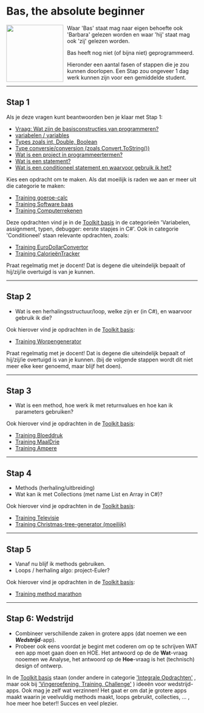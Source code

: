 # Bas, the absolute beginner

<img style="float: left; padding-right: 10px;" width="150" src="https://stasemsoft.github.io/softwarematerial/docs/personas/figures/bas-small.png">

Waar 'Bas' staat mag naar eigen behoefte ook 'Barbara' gelezen worden en waar 'hij' staat mag ook 'zij' gelezen worden.

Bas heeft nog niet (of bijna niet) geprogrammeerd.

Hieronder een aantal fasen of stappen die je zou kunnen  doorlopen. Een Stap zou ongeveer 1 dag werk kunnen zijn voor een gemiddelde student.

---

## Stap 1
Als je deze vragen kunt beantwoorden ben je klaar met Stap 1:

-   [Vraag: Wat zijn de basisconstructies van programmeren?](../basic/#variabelen-assignment-typen-debugger-eerste-stapjes-in-c)
-   [variabelen / variables](../basic/#variabelen-assignment-typen-debugger-eerste-stapjes-in-c)
-   [Types zoals int, Double, Boolean](../basic/#variabelen-assignment-typen-debugger-eerste-stapjes-in-c)
-   [Type conversie/conversion (zoals Convert.ToString())](../basic/#variabelen-assignment-typen-debugger-eerste-stapjes-in-c)
-   [Wat is een project in programmeertermen?](../process/infoVisualStudioInstallatie)
-   [Wat is een statement?](../process/infoVisualStudioInstallatie)
-   [Wat is een conditioneel statement en waarvoor gebruik ik het?](../basic/#conditioneel)

Kies een opdracht om te maken. Als dat moeilijk is raden we aan er meer uit die categorie te maken:

+ [Training goeroe-calc](../basic/var/training_GoeroeCalc)
+ [Training Software baas](../basic/var/training_softwareBaas)
+ [Training Computerrekenen](../basic/var/training_ComputerRekenen)



Deze opdrachten vind je in de [Toolkit basis](../basic) in de categorieën 'Variabelen, assignment, typen, debugger: eerste stapjes in C#'. Ook in categorie 'Conditioneel' staan relevante opdrachten, zoals:

+ [Training EuroDollarConvertor](../basic/var/training_Euro-Dollar-Converter)
+ [Training CalorieënTracker](../basic/conditioneel/Calorieen-tracker)


Praat regelmatig met je docent! Dat is degene die uiteindelijk bepaalt of hij/zij/ie overtuigd is van je kunnen. 

---


## Stap 2

-   Wat is een herhalingsstructuur/loop, welke zijn er (in C#), en waarvoor gebruik ik die?

Ook hierover vind je opdrachten in de  [Toolkit basis](../basic):
+ [Training Worpengenerator](../basic/lussen/training_Worpengenerator)


Praat regelmatig met je docent! Dat is degene die uiteindelijk bepaalt of hij/zij/ie overtuigd is van je kunnen. (bij de volgende stappen wordt dit niet meer elke keer genoemd, maar blijf het doen). 

---

## Stap 3

-   Wat is een method, hoe werk ik met returnvalues en hoe kan ik parameters gebruiken?

Ook hierover vind je opdrachten in de  [Toolkit basis](../basic):

+ [Training Bloeddruk](../basic/methoden/training_Bloeddruk)
+ [Training MaalDrie](../basic/methoden/training_MethodMaaldrie)
+ [Training Ampere](../basic/methoden/training_MethodAmpere)

---

## Stap 4

-   Methods (herhaling/uitbreiding)
-   Wat kan ik met Collections (met name List en Array in C#)?

Ook hierover vind je opdrachten in de  [Toolkit basis](../basic):


+ [Training Televisie](../basic/collecties/Televisie) 
+ [Training Christmas-tree-generator (moeilijk)](../basic/lussen/training_Christmas-tree-generator)

---

## Stap 5

+ Vanaf nu blijf ik methods gebruiken.
+ Loops / herhaling algo: project-Euler?

Ook hierover vind je opdrachten in de  [Toolkit basis](../basic):

+ [Training method marathon](../basic/methoden/training_methodmarathon)


---

## Stap 6: Wedstrijd
+ Combineer verschillende zaken in grotere apps (dat noemen we een ***Wedstrijd***-app).
+ Probeer ook eens voordat je begint met coderen om op te schrijven WAT een app moet gaan doen en HOE. Het antwoord op de de **Wat**-vraag nooemen we Analyse, het antwoord op de **Hoe**-vraag is het (technisch) design of ontwerp. 

In de  [Toolkit basis](../basic) staan (onder andere in categorie 
['Integrale Opdrachten'](../basic/#integrale-opdrachten)
, maar ook bij ['Vingeroefening, Training, Challenge'](../basic/#vingeroefening-training-challenge) ) ideeën voor wedstrijd-apps. Ook mag je zelf wat verzinnen! Het gaat er om dat je grotere apps maakt waarin je veelvuldig methods maakt, loops gebruikt, collecties, ... , hoe meer hoe beter!!  Succes en veel plezier.
